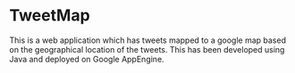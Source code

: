 TweetMap
========

This is a web application which has tweets mapped to a google map based on the geographical location of the tweets. This has been developed using Java and deployed on Google AppEngine.
